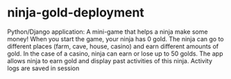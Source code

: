 # ninja-gold-deployment

Python/Django application: A mini-game that helps a ninja make some money! When you start the game, your ninja has 0 gold. The ninja can go to different places (farm, cave, house, casino) and earn different amounts of gold. In the case of a casino, ninja can earn or lose up to 50 golds. The app allows ninja to earn gold and display past activities of this ninja. Activity logs are saved in session
